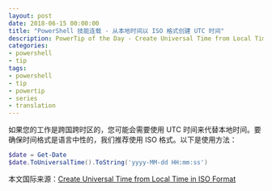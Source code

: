 ```yaml
---
layout: post
date: 2018-06-15 00:00:00
title: "PowerShell 技能连载 - 从本地时间以 ISO 格式创建 UTC 时间"
description: PowerTip of the Day - Create Universal Time from Local Time in ISO Format
categories:
- powershell
- tip
tags:
- powershell
- tip
- powertip
- series
- translation
---
```

如果您的工作是跨国跨时区的，您可能会需要使用 UTC 时间来代替本地时间。要确保时间格式是语言中性的，我们推荐使用 ISO 格式。以下是使用方法：

```powershell
$date = Get-Date
$date.ToUniversalTime().ToString('yyyy-MM-dd HH:mm:ss')
```

<!--more-->
本文国际来源：[Create Universal Time from Local Time in ISO Format](http://community.idera.com/powershell/powertips/b/tips/posts/create-universal-time-from-local-time-in-iso-format)

